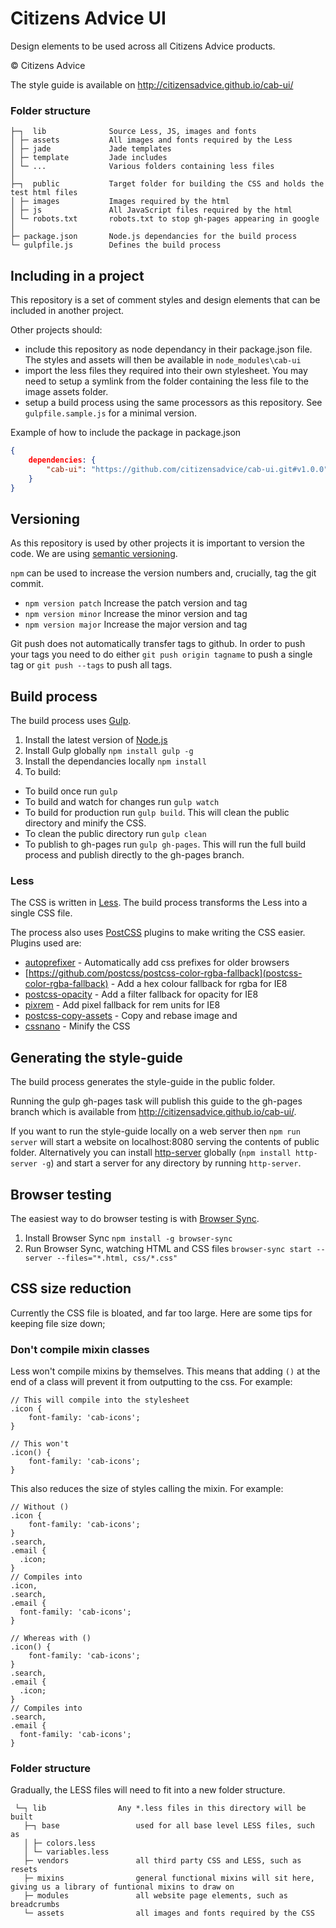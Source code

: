 # Citizens Advice UI

Design elements to be used across all Citizens Advice products.

© Citizens Advice

The style guide is available on http://citizensadvice.github.io/cab-ui/

### Folder structure

    ├─┐  lib              Source Less, JS, images and fonts
    │ ├─ assets           All images and fonts required by the Less
    │ ├─ jade             Jade templates
    │ ├─ template         Jade includes
    │ └─ ...              Various folders containing less files
    │
    ├─┐  public           Target folder for building the CSS and holds the test html files
    │ ├─ images           Images required by the html
    │ ├─ js               All JavaScript files required by the html
    │ └─ robots.txt       robots.txt to stop gh-pages appearing in google
    │
    ├─ package.json       Node.js dependancies for the build process
    └─ gulpfile.js        Defines the build process

## Including in a project

This repository is a set of comment styles and design elements that can be included in another project.

Other projects should:

* include this repository as node dependancy in their package.json file.  The styles and assets will then be available in `node_modules\cab-ui`
* import the less files they required into their own stylesheet.  You may need to setup a symlink from the folder containing the less file to the image assets folder.
* setup a build process using the same processors as this repository.  See `gulpfile.sample.js` for a minimal version.

Example of how to include the package in package.json

```json
{
    dependencies: {
        "cab-ui": "https://github.com/citizensadvice/cab-ui.git#v1.0.0",
    }
}
```

## Versioning

As this repository is used by other projects it is important to version the code.  We are using [semantic versioning](http://semver.org/).

`npm` can be used to increase the version numbers and, crucially, tag the git commit.

* `npm version patch` Increase the patch version and tag
* `npm version minor` Increase the minor version and tag
* `npm version major` Increase the major version and tag

Git push does not automatically transfer tags to github.  In order to push your tags you need to do either `git push origin tagname` to push a single tag or `git push --tags` to push all tags.

## Build process

The build process uses [Gulp](http://gulpjs.com/).

1. Install the latest version of [Node.js](https://nodejs.org/en/)
2. Install Gulp globally `npm install gulp -g`
3. Install the dependancies locally `npm install`
4. To build:
  * To build once run `gulp`
  * To build and watch for changes run `gulp watch`
  * To build for production run `gulp build`.  This will clean the public directory and minify the CSS.
  * To clean the public directory run `gulp clean`
  * To publish to gh-pages run `gulp gh-pages`.  This will run the full build process and publish directly to the gh-pages branch.

### Less

The CSS is written in [Less](http://lesscss.org/).  The build process transforms the Less into a single CSS file.

The process also uses [PostCSS](https://github.com/postcss/postcss) plugins to make writing the CSS easier.  Plugins used are:

* [autoprefixer](https://github.com/postcss/autoprefixer) - Automatically add css prefixes for older browsers
* [https://github.com/postcss/postcss-color-rgba-fallback](postcss-color-rgba-fallback) - Add a hex colour fallback for rgba for IE8
* [postcss-opacity](https://github.com/iamvdo/postcss-opacity) - Add a filter fallback for opacity for IE8
* [pixrem](https://github.com/robwierzbowski/node-pixrem) - Add pixel fallback for rem units for IE8
* [postcss-copy-assets](https://github.com/shutterstock/postcss-copy-assets) - Copy and rebase image and
* [cssnano](http://cssnano.co/) - Minify the CSS

## Generating the style-guide

The build process generates the style-guide in the public folder.

Running the gulp gh-pages task will publish this guide to the gh-pages branch which is available from http://citizensadvice.github.io/cab-ui/.

If you want to run the style-guide locally on a web server then `npm run server` will start a website on localhost:8080 serving the contents of public folder.  Alternatively you can install [http-server](https://www.npmjs.com/package/http-server) globally (`npm install http-server -g`) and start a server for any directory by running `http-server`.

## Browser testing

The easiest way to do browser testing is with [Browser Sync](http://www.browsersync.io/).

1. Install Browser Sync `npm install -g browser-sync`
2. Run Browser Sync, watching HTML and CSS files `browser-sync start --server --files="*.html, css/*.css"`


## CSS size reduction

Currently the CSS file is bloated, and far too large. Here are some tips for keeping file size down;

### Don't compile mixin classes

Less won't compile mixins by themselves. This means that adding `()` at the end of a class will prevent it from outputting to the css. For example:

```less
// This will compile into the stylesheet
.icon {
    font-family: 'cab-icons';
}

// This won't
.icon() {
    font-family: 'cab-icons';
}
```

This also reduces the size of styles calling the mixin. For example:

```less
// Without ()
.icon {
    font-family: 'cab-icons';
}
.search,
.email {
  .icon;
}
// Compiles into
.icon,
.search,
.email {
  font-family: 'cab-icons';
}

// Whereas with ()
.icon() {
    font-family: 'cab-icons';
}
.search,
.email {
  .icon;
}
// Compiles into
.search,
.email {
  font-family: 'cab-icons';
}
```

### Folder structure

Gradually, the LESS files will need to fit into a new folder structure.

	 └─┐ lib   				Any *.less files in this directory will be built
	   ├─┐ base 				used for all base level LESS files, such as
	   │ ├─ colors.less
	   │ └─ variables.less
	   ├─ vendors				all third party CSS and LESS, such as resets
	   ├─ mixins				general functional mixins will sit here, giving us a library of funtional mixins to draw on
	   ├─ modules				all website page elements, such as breadcrumbs
	   └─ assets				all images and fonts required by the CSS






